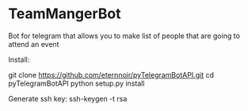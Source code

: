# TeamMangerBot

Bot for telegram that allows you to make list of people that are going to attend an event

Install:

git clone https://github.com/eternnoir/pyTelegramBotAPI.git
cd pyTelegramBotAPI
python setup.py install


Generate ssh key:
ssh-keygen -t rsa
